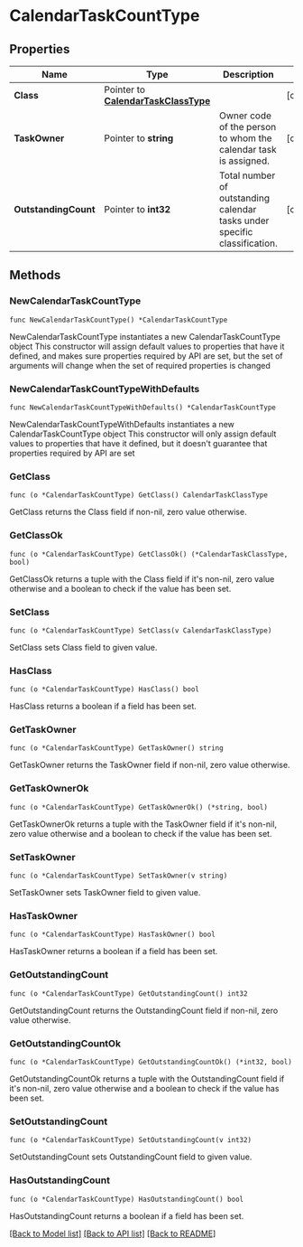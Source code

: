 # CalendarTaskCountType

## Properties

Name | Type | Description | Notes
------------ | ------------- | ------------- | -------------
**Class** | Pointer to [**CalendarTaskClassType**](CalendarTaskClassType.md) |  | [optional] 
**TaskOwner** | Pointer to **string** | Owner code of the person to whom the calendar task is assigned. | [optional] 
**OutstandingCount** | Pointer to **int32** | Total number of outstanding calendar tasks under specific classification. | [optional] 

## Methods

### NewCalendarTaskCountType

`func NewCalendarTaskCountType() *CalendarTaskCountType`

NewCalendarTaskCountType instantiates a new CalendarTaskCountType object
This constructor will assign default values to properties that have it defined,
and makes sure properties required by API are set, but the set of arguments
will change when the set of required properties is changed

### NewCalendarTaskCountTypeWithDefaults

`func NewCalendarTaskCountTypeWithDefaults() *CalendarTaskCountType`

NewCalendarTaskCountTypeWithDefaults instantiates a new CalendarTaskCountType object
This constructor will only assign default values to properties that have it defined,
but it doesn't guarantee that properties required by API are set

### GetClass

`func (o *CalendarTaskCountType) GetClass() CalendarTaskClassType`

GetClass returns the Class field if non-nil, zero value otherwise.

### GetClassOk

`func (o *CalendarTaskCountType) GetClassOk() (*CalendarTaskClassType, bool)`

GetClassOk returns a tuple with the Class field if it's non-nil, zero value otherwise
and a boolean to check if the value has been set.

### SetClass

`func (o *CalendarTaskCountType) SetClass(v CalendarTaskClassType)`

SetClass sets Class field to given value.

### HasClass

`func (o *CalendarTaskCountType) HasClass() bool`

HasClass returns a boolean if a field has been set.

### GetTaskOwner

`func (o *CalendarTaskCountType) GetTaskOwner() string`

GetTaskOwner returns the TaskOwner field if non-nil, zero value otherwise.

### GetTaskOwnerOk

`func (o *CalendarTaskCountType) GetTaskOwnerOk() (*string, bool)`

GetTaskOwnerOk returns a tuple with the TaskOwner field if it's non-nil, zero value otherwise
and a boolean to check if the value has been set.

### SetTaskOwner

`func (o *CalendarTaskCountType) SetTaskOwner(v string)`

SetTaskOwner sets TaskOwner field to given value.

### HasTaskOwner

`func (o *CalendarTaskCountType) HasTaskOwner() bool`

HasTaskOwner returns a boolean if a field has been set.

### GetOutstandingCount

`func (o *CalendarTaskCountType) GetOutstandingCount() int32`

GetOutstandingCount returns the OutstandingCount field if non-nil, zero value otherwise.

### GetOutstandingCountOk

`func (o *CalendarTaskCountType) GetOutstandingCountOk() (*int32, bool)`

GetOutstandingCountOk returns a tuple with the OutstandingCount field if it's non-nil, zero value otherwise
and a boolean to check if the value has been set.

### SetOutstandingCount

`func (o *CalendarTaskCountType) SetOutstandingCount(v int32)`

SetOutstandingCount sets OutstandingCount field to given value.

### HasOutstandingCount

`func (o *CalendarTaskCountType) HasOutstandingCount() bool`

HasOutstandingCount returns a boolean if a field has been set.


[[Back to Model list]](../README.md#documentation-for-models) [[Back to API list]](../README.md#documentation-for-api-endpoints) [[Back to README]](../README.md)


